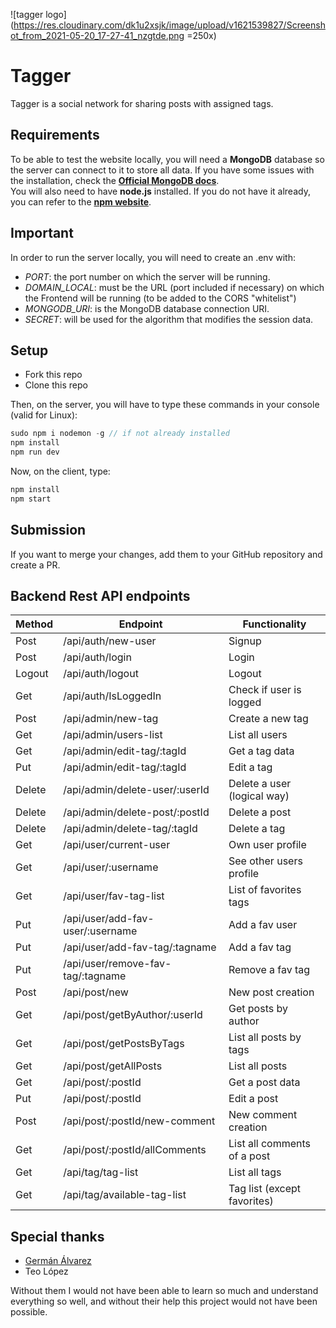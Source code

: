 ![tagger logo](https://res.cloudinary.com/dk1u2xsjk/image/upload/v1621539827/Screenshot_from_2021-05-20_17-27-41_nzgtde.png =250x)


# Tagger

Tagger is a social network for sharing posts with assigned tags.


## Requirements

To be able to test the website locally, you will need a **MongoDB** database so the server can connect to it to store all data. If you have some issues with the installation, check the [**Official MongoDB docs**](https://docs.mongodb.com/manual/installation/). \
You will also need to have **node.js** installed. If you do not have it already, you can refer to the [**npm website**](https://www.npmjs.com/get-npm).

## Important

In order to run the server locally, you will need to create an .env with:

- *PORT*: the port number on which the server will be running.
- *DOMAIN_LOCAL*: must be the URL (port included if necessary) on which the Frontend will be running (to be added to the CORS "whitelist")
- *MONGODB_URI*: is the MongoDB database connection URI.
- *SECRET*: will be used for the algorithm that modifies the session data.


## Setup

- Fork this repo
- Clone this repo

Then, on the server, you will have to type these commands in your console (valid for Linux):

 ````javascript
sudo npm i nodemon -g // if not already installed
npm install
npm run dev
 ````

Now, on the client, type:

 ````javascript
npm install
npm start
 ````

## Submission

If you want to merge your changes, add them to your GitHub repository and create a PR.


## Backend Rest API endpoints


| Method          | Endpoint                            | Functionality                |
| --------------- | ----------------------------------- | ---------------------------- |
| Post            | /api/auth/new-user                  | Signup                       |
| Post            | /api/auth/login                     | Login                        |
| Logout          | /api/auth/logout                    | Logout                       |
| Get             | /api/auth/IsLoggedIn                | Check if user is logged      |
| Post            | /api/admin/new-tag                  | Create a new tag             |
| Get             | /api/admin/users-list               | List all users               |
| Get             | /api/admin/edit-tag/:tagId          | Get a tag data               |
| Put             | /api/admin/edit-tag/:tagId          | Edit a tag                   |
| Delete          | /api/admin/delete-user/:userId      | Delete a user (logical way)  |
| Delete          | /api/admin/delete-post/:postId      | Delete a post                |
| Delete          | /api/admin/delete-tag/:tagId        | Delete a tag                 |
| Get             | /api/user/current-user              | Own user profile             |
| Get             | /api/user/:username                 | See other users profile      |
| Get             | /api/user/fav-tag-list              | List of favorites tags       |
| Put             | /api/user/add-fav-user/:username    | Add a fav user               |
| Put             | /api/user/add-fav-tag/:tagname      | Add a fav tag                |
| Put             | /api/user/remove-fav-tag/:tagname   | Remove a fav tag             |
| Post            | /api/post/new                       | New post creation            |
| Get             | /api/post/getByAuthor/:userId       | Get posts by author          |
| Get             | /api/post/getPostsByTags            | List all posts by tags       |
| Get             | /api/post/getAllPosts               | List all posts               |
| Get             | /api/post/:postId                   | Get a post data              |
| Put             | /api/post/:postId                   | Edit a post                  |
| Post            | /api/post/:postId/new-comment       | New comment creation         |
| Get             | /api/post/:postId/allComments       | List all comments of a post  |
| Get             | /api/tag/tag-list                   | List all tags                |
| Get             | /api/tag/available-tag-list         | Tag list (except favorites)  |


## Special thanks 

- [Germán Álvarez](https://github.com/german-alvarez-dev)
- Teo López

Without them I would not have been able to learn so much and understand everything so well, and without their help this project would not have been possible.
